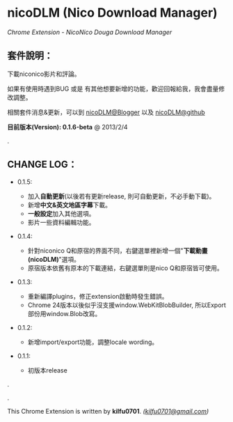 nicoDLM (Nico Download Manager)
=====
 
*Chrome Extension - NicoNico Douga Download Manager*
 
套件說明：
-----
下載niconico影片和評論。

如果有使用時遇到BUG 或是 有其他想要新增的功能，歡迎回報給我，我會盡量修改調整。

相關套件消息&更新，可以到 [nicoDLM@Blogger](http://kilfu0701.blogspot.tw/2012/12/nico-download-manager-nicodlm.html) 以及 [nicoDLM@github](https://github.com/kilfu0701/nicoDLM)

**目前版本(Version): 0.1.6-beta** @ 2013/2/4

.  

CHANGE LOG：
-----
  
  * 0.1.5:    
    * 加入**自動更新**(以後若有更新release, 則可自動更新，不必手動下載)。 
    * 新增**中文&英文地區字幕**下載。
    * **一般設定**加入其他選項。
    * 影片一些資料編輯功能。

  * 0.1.4:  
    * 針對niconico Q和原宿的界面不同，右鍵選單裡新增一個"**下載動畫(nicoDLM)**"選項。
    * 原宿版本依舊有原本的下載連結，右鍵選單則是nico Q和原宿皆可使用。

  * 0.1.3: 
    * 重新編譯plugins，修正extension啟動時發生錯誤。
    * Chrome 24版本以後似乎沒支援window.WebKitBlobBuilder, 所以Export部份用window.Blob改寫。

  * 0.1.2:  
    * 新增import/export功能，調整locale wording。

  * 0.1.1: 
    * 初版本release

.

.

This Chrome Extension is written by **kilfu0701**. *(kilfu0701@gmail.com)*